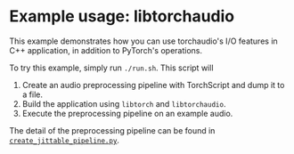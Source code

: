 # Example usage: libtorchaudio

This example demonstrates how you can use torchaudio's I/O features in C++ application, in addition to PyTorch's operations.

To try this example, simply run `./run.sh`. This script will

1. Create an audio preprocessing pipeline with TorchScript and dump it to a file.
2. Build the application using `libtorch` and `libtorchaudio`.
3. Execute the preprocessing pipeline on an example audio.

The detail of the preprocessing pipeline can be found in [`create_jittable_pipeline.py`](./create_jittable_pipeline.py).
